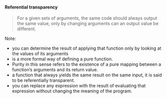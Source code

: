 #### Referential transparency

> For a given sets of arguments, the same code should always output the same value, only by changing arguments can an output value be different.

Note: 

 - you can determine the result of applying that function only by looking at the values of its arguments
 - is a more formal way of defining a pure function.
 - Purity in this sense refers to the existence of a pure mapping between a function’s arguments and its return value.
 - a function that always yields the same result on the same input, it is said to be referentially transparent.
 - you can replace any expression with the result of evaluating that expression without changing the meaning of the program.
